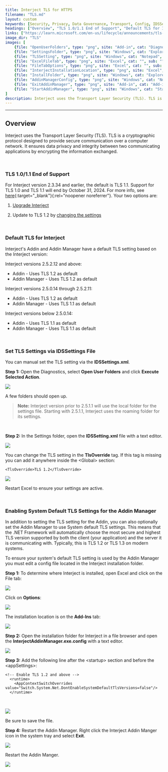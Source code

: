 ```yaml
---
title: Interject TLS for HTTPS
filename: "TLS.md"
layout: custom
keywords: [Security, Privacy, Data Governance, Transport, Config, IDSSettings, Install Code]
headings: ["Overview", "TLS 1.0/1.1 End of Support", "Default TLS for Interject", "Set TLS Settings via IDSSettings File", "Enabling System Default TLS Settings for the Addin Manager"]
links: ["https://learn.microsoft.com/en-us/lifecycle/announcements/tls-support-ending-10-31-2024", "https://portal.gointerject.com/download-interject.html", "#set-tls-settings-via-idssettings-file"]
image_dir: "TLS"
images: [
	{file: "OpenUserFolders", type: "png", site: "Add-in", cat: "Diagnostics", sub: "Open User Folders", report: "", ribbon: "", config: ""},
	{file: "SettingsFolder", type: "png", site: "Windows", cat: "Explorer", sub: "", report: "", ribbon: "", config: ""},
	{file: "TLSSetting", type: "png", site: "Windows", cat: "Notepad", sub: "", report: "", ribbon: "", config: ""},
	{file: "ExcelFileTab", type: "png", site: "Excel", cat: "", sub: "", report: "", ribbon: "", config: ""},
	{file: "FileTabOptions", type: "png", site: "Excel", cat: "", sub: "", report: "", ribbon: "", config: ""},
	{file: "InterjectInstallationLocation", type: "png", site: "Excel", cat: "Options", sub: "", report: "", ribbon: "", config: ""},
	{file: "InstallFolder", type: "png", site: "Windows", cat: "Explorer", sub: "", report: "", ribbon: "", config: ""},
	{file: "AddinManagerConfig", type: "png", site: "Windows", cat: "Notepad", sub: "", report: "", ribbon: "", config: ""},
	{file: "ExitAddinManager", type: "png", site: "Add-in", cat: "Add-in Manager", sub: "", report: "", ribbon: "", config: ""},
	{file: "StartAddinManager", type: "png", site: "Windows", cat: "Start Menu", sub: "", report: "", ribbon: "", config: ""}
]
description: Interject uses the Transport Layer Security (TLS). TLS is a cryptographic protocol designed to provide secure communication over a computer network. It ensures data privacy and integrity between two communicating applications by encrypting the information exchanged. 
---
```

* * *

## Overview

Interject uses the Transport Layer Security (TLS). TLS is a cryptographic protocol designed to provide secure communication over a computer network. It ensures data privacy and integrity between two communicating applications by encrypting the information exchanged.

<br>

### TLS 1.0/1.1 End of Support

For Interject version 2.3.34 and earlier, the default is TLS 1.1. Support for TLS 1.0 and TLS 1.1 will end by October 31, 2024. For more info, see [here](https://learn.microsoft.com/en-us/lifecycle/announcements/tls-support-ending-10-31-2024){:target="_blank"}{:rel="noopener noreferrer"}. Your two options are:

 1. [Upgrade Interject](https://portal.gointerject.com/download-interject.html)

 2. Update to TLS 1.2 by [changing the settings](#set-tls-settings-via-idssettings-file)

<br>

### Default TLS for Interject

Interject's Addin and Addin Manager have a default TLS setting based on the Interject version:

Interject versions 2.5.2.12 and above:

- Addin - Uses TLS 1.2 as default
- Addin Manager - Uses TLS 1.2 as default

Interject versions 2.5.0.14 through 2.5.2.11:

- Addin - Uses TLS 1.2 as default
- Addin Manager - Uses TLS 1.1 as default

Interject versions below 2.5.0.14:

- Addin - Uses TLS 1.1 as default
- Addin Manager - Uses TLS 1.1 as default

<br>

### Set TLS Settings via IDSSettings File

You can manual set the TLS setting via the **IDSSettings.xml**.

**Step 1:** Open the Diagnostics, select **Open User Folders** and click **Execute Selected Action**.

![](/images/TLS/OpenUserFolders.png)
<br>

A few folders should open up.

<blockquote class=highlight_note>
<b>Note:</b> Interject version prior to 2.5.1.1 will use the local folder for the settings file. Starting with 2.5.1.1, Interject uses the roaming folder for its settings.
</blockquote>
<br>

**Step 2:** In the Settings folder, open the **IDSSetting.xml** file with a text editor.

![](/images/TLS/SettingsFolder.png)
<br>

You can change the TLS setting in the **TlsOverride** tag. If this tag is missing you can add it anywhere inside the \<Global\> section:

```
<TlsOverride>TLS 1.2</TlsOverride>
```

![](/images/TLS/TLSSetting.png)
<br>

Restart Excel to ensure your settings are active.

<br>

### Enabling System Default TLS Settings for the Addin Manager

In addition to setting the TLS setting for the Addin, you can also optionally set the Addin Manager to use System default TLS settings. This means that the .NET Framework will automatically choose the most secure and highest TLS version supported by both the client (your application) and the server it is communicating with. Typically, this is TLS 1.2 or TLS 1.3 on modern systems.

To ensure your system's default TLS setting is used by the Addin Manager you must edit a config file located in the Interject installation folder.

**Step 1:** To determine where Interject is installed, open Excel and click on the File tab:

![](/images/TLS/ExcelFileTab.png)
<br>

Click on **Options**:

![](/images/TLS/FileTabOptions.png)
<br>

The installation location is on the **Add-Ins** tab:

![](/images/TLS/InterjectInstallationLocation.png)
<br>

**Step 2:** Open the installation folder for Interject in a file browser and open the **InterjectAddinManager.exe.config** with a text editor.

![](/images/TLS/InstallFolder.png)
<br>

**Step 3:** Add the following line after the \<startup> section and before the \<appSettings>:

```
<!-- Enable TLS 1.2 and above -->
  <runtime>
    <AppContextSwitchOverrides value="Switch.System.Net.DontEnableSystemDefaultTlsVersions=false"/>
  </runtime>
```
<br>

![](/images/TLS/AddinManagerConfig.png)

Be sure to save the file.

**Step 4:** Restart the Addin Manager. Right click the Interject Addin Manger icon in the system tray and select **Exit**.

![](/images/TLS/ExitAddinManager.png)
<br>

Restart the Addin Manger.

![](/images/TLS/StartAddinManager.png)
<br>

